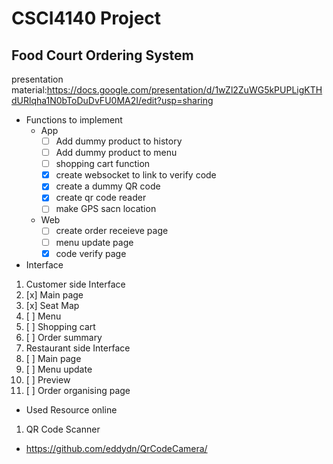 # CSCI4140 Project
## Food Court Ordering System
presentation material:https://docs.google.com/presentation/d/1wZl2ZuWG5kPUPLigKTHdURlqha1N0bToDuDvFU0MA2I/edit?usp=sharing

- Functions to implement
  * App
    + [ ] Add dummy product to history
    + [ ] Add dummy product to menu
    + [ ] shopping cart function
    + [x] create websocket to link to verify code
    + [x] create a dummy QR code
    + [x] create qr code reader
    + [ ] make GPS sacn location
  * Web
    + [ ] create order receieve page
    + [ ] menu update page
    + [x] code verify page

- Interface
1. Customer side Interface
  1. [x] Main page
  1. [x] Seat Map
  1. [ ] Menu
  1. [ ] Shopping cart
  1. [ ] Order summary
1. Restaurant side Interface
  1. [ ] Main page
  1. [ ] Menu update
  1. [ ] Preview
  1. [ ] Order organising page


- Used Resource online
1. QR Code Scanner
  + https://github.com/eddydn/QrCodeCamera/
